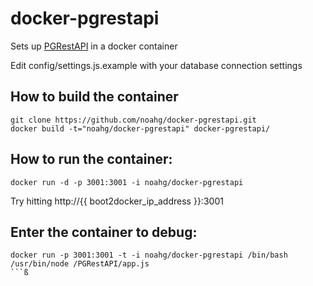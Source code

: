 docker-pgrestapi
================

Sets up [PGRestAPI](https://github.com/spatialdev/PGRestAPI) in a docker container

Edit config/settings.js.example with your database connection settings


How to build the container
---------
```
git clone https://github.com/noahg/docker-pgrestapi.git
docker build -t="noahg/docker-pgrestapi" docker-pgrestapi/
```

How to run the container:
---------
```
docker run -d -p 3001:3001 -i noahg/docker-pgrestapi
```
Try hitting http://{{ boot2docker_ip_address }}:3001


Enter the container to debug:
---------
```
docker run -p 3001:3001 -t -i noahg/docker-pgrestapi /bin/bash
/usr/bin/node /PGRestAPI/app.js
```ß